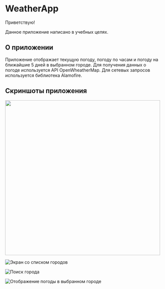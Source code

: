 #  WeatherApp

Приветствую!

Данное приложение написано в учебных целях.


## О приложении
Приложение отображает текущую погоду, погоду по часам и погоду на ближайшие 5 дней в выбранном городе. Для получения данных о погоде используется API OpenWheatherMap. Для сетевых запросов используется библиотека Alamofire.

## Скриншоты приложения

<img src="[path/to/screenshot.png](https://github.com/bikmurzin/WeatherApp/assets/51128795/3f2f29b6-8792-427c-a5f1-a0dcfd166e44)" width="500">


![Экран со списком городов](https://github.com/bikmurzin/WeatherApp/assets/51128795/5a4b778c-55c3-4c93-a297-4df55ede3bd7)

![Поиск города](https://github.com/bikmurzin/WeatherApp/assets/51128795/e77fba89-b9d9-4f0c-b6ed-26ec8b811e6e)

![Отображение погоды в выбранном городе](https://github.com/bikmurzin/WeatherApp/assets/51128795/b30dfce6-a79e-41d5-aeff-f601fde4fa13)
